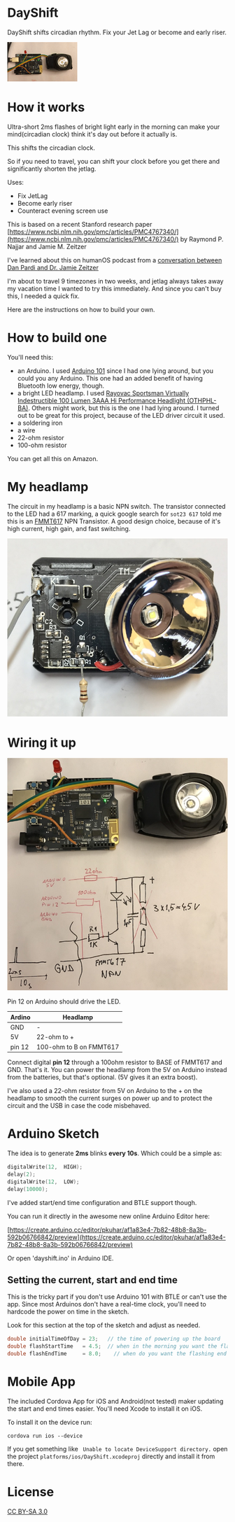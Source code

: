 # DayShift

DayShift shifts circadian rhythm.  Fix your Jet Lag or become and early riser.

![animated][animated]

# How it works

Ultra-short 2ms flashes of bright light early in the morning can make your mind(circadian clock) think it's day out before it actually is.

This shifts the circadian clock.

So if you need to travel, you can shift your clock before you get there and significantly shorten the jetlag.

Uses:
- Fix JetLag
- Become early riser
- Counteract evening screen use

This is based on a recent Stanford research paper [https://www.ncbi.nlm.nih.gov/pmc/articles/PMC4767340/](https://www.ncbi.nlm.nih.gov/pmc/articles/PMC4767340/) by Raymond P. Najjar and Jamie M. Zeitzer

I've learned about this on humanOS podcast from a [conversation between Dan Pardi and Dr. Jamie Zeitzer](http://blog.dansplan.com/a-new-product-to-significantly-reduce-jet-lag-interview-with-stanford-professor-jamie-zeitzer/) 

I'm about to travel 9 timezones in two weeks, and jetlag always takes away my vacation time I wanted to try this immediately. 
And since you can't buy this, I needed a quick fix.

Here are the instructions on how to build your own.

# How to build one

You'll need this:

- an Arduino. I used [Arduino 101](https://www.amazon.com/Intel-Arduino-single-Components-ATLASEDGE-1/dp/B0198HHR06) since I had one lying around, but you could you any Arduino. This one had an added benefit of having Bluetooth low energy, though. 
- a bright LED headlamp. I used [Rayovac Sportsman Virtually Indestructible 100 Lumen 3AAA Hi Performance Headlight (OTHPHL-BA)](https://www.amazon.com/Rayovac-Sportsman-Virtually-Indestructible-Performance/dp/B004Y6DMK6/ref=sr_1_5?ie=UTF8&qid=1479591395&sr=8-5&keywords=rayovac+headlamp). Others might work, but this is the one I had lying around. I turned out to be great for this project, because of the LED driver circuit it used.
- a soldering iron
- a wire
- 22-ohm resistor 
- 100-ohm resistor 

You can get all this on Amazon.

# My headlamp

The circuit in my headlamp is a basic NPN switch. The transistor connected to the LED had a 617 marking, a quick google search for `sot23 617` told me this is an [FMMT617](http://www.s-manuals.com/pdf/datasheet/f/m/fmmt617%2C_fmmt618%2C_fmmt619%2C_fmmt624%2C_fmmt625_zetex.pdf) NPN Transistor. A good design choice, because of it's high current, high gain, and fast switching.

![headlamp][headlamp]

# Wiring it up

![circuit][circuit]

Pin 12 on Arduino should drive the LED.

|Ardino | Headlamp|
|---|---|
|GND | - |
|5V | 22-ohm to +
|pin 12 | 100-ohm to B on FMMT617


Connect digital **pin 12** through a 100ohm resistor to BASE of FMMT617 and GND. That's it. You can power the headlamp from the 5V on Arduino instead from the batteries, but that's optional. (5V gives it an extra boost). 

I've also used a 22-ohm resistor from 5V on Arduino to the + on the headlamp to smooth the current surges on power up and to protect the circuit and the USB in case the code misbehaved.

# Arduino Sketch

The idea is to generate **2ms** blinks **every 10s**.
Which could be a simple as:
```c++
digitalWrite(12,  HIGH);    
delay(2);                         
digitalWrite(12,  LOW);    
delay(10000);
```

I've added start/end time configuration and BTLE support though. 

You can run it directly in the awesome new online Arduino Editor here:

[https://create.arduino.cc/editor/pkuhar/af1a83e4-7b82-48b8-8a3b-592b06766842/preview](https://create.arduino.cc/editor/pkuhar/af1a83e4-7b82-48b8-8a3b-592b06766842/preview)

Or open 'dayshift.ino' in Arduino IDE.

## Setting the current, start and end time

This is the tricky part if you don't use Arduino 101 with BTLE or can't use the app.
Since most Arduinos don't have a real-time clock, you'll need to hardcode the power on time in the sketch.

Look for this section at the top of the sketch and adjust as needed.

```c++
double initialTimeOfDay = 23;   // the time of powering up the board
double flashStartTime   = 4.5;  // when in the morning you want the flashing start
double flashEndTime     = 8.0;    // when do you want the flashing end
```

# Mobile App

The included Cordova App for iOS and Android(not tested) maker updating the start and end times easier.
You'll need Xcode to install it on iOS.

To install it on the device run:

    cordova run ios --device

If you get something like ` Unable to locate DeviceSupport directory.` open the project `platforms/ios/DayShift.xcodeproj` directly and install it from there.

# License

[CC BY-SA 3.0](https://creativecommons.org/licenses/by-sa/4.0/)


[animated]: dayshift-animated.gif
[circuit]: dayshift-circuit.jpeg
[headlamp]: headlamp.jpeg